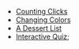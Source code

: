 * [Counting Clicks](https://github.com/DraciVik/theJSWay-exercises/blob/master/Chapter-16-React-to-Events/countingClicks.html)
* [Changing Colors](https://github.com/DraciVik/theJSWay-exercises/blob/master/Chapter-16-React-to-Events/changingColors.html)
* [A Dessert List](https://github.com/DraciVik/theJSWay-exercises/blob/master/Chapter-16-React-to-Events/aDessertList.html)
* [Interactive Quiz](https://github.com/DraciVik/theJSWay-exercises/blob/master/Chapter-16-React-to-Events/interactiveQuiz.html);